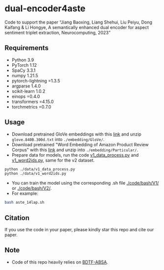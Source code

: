 # dual-encoder4aste
Code to support the paper “Jiang Baoxing, Liang Shehui, Liu Peiyu, Dong Kaifang & Li Hongye, A semantically enhanced dual encoder for aspect sentiment triplet extraction, Neurocomputing, 2023”

## Requirements
* Python 3.9
* PyTorch 1.12
* SpaCy 3.3.1
* numpy 1.21.5
* pytorch-lightning =1.3.5
* argparse 1.4.0
* scikit-learn 1.0.2
* einops =0.4.0
* transformers =4.15.0
* torchmetrics =0.7.0

## Usage

* Download pretrained GloVe embeddings with this [link](http://nlp.stanford.edu/data/wordvecs/glove.840B.300d.zip) and unzip `glove.840B.300d.txt` into `./embedding/GloVe/`.
* Download pretrained "Word Embedding of Amazon Product Review Corpus" with this [link](https://zenodo.org/record/3370051) and unzip into `./embedding/Particular/`.
* Prepare data for models, run the code [v1_data_process.py](./data/v1_data_process.py) and [v1_word2ids.py](./data/v1_word2ids.py), same for the v2 dataset.
```bash
python ./data/v1_data_process.py
python ./data/v1_word2ids.py
```
* You can train the model using the corresponding .sh file [./code/bash/V1/](./code/bash/V1/) or [./code/bash/V2/](./code/bash/V2/).
* For example:
```bash
bash aste_14lap.sh
```

## Citation

If you use the code in your paper, please kindly star this repo and cite our paper.

## Note
* Code of this repo heavily relies on [BDTF-ABSA](https://github.com/HITSZ-HLT/BDTF-ABSA).
